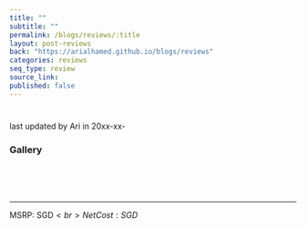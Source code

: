 ```yaml
---
title: ""
subtitle: ""
permalink: /blogs/reviews/:title
layout: post-reviews
back: "https://arialhamed.github.io/blogs/reviews"
categories: reviews
seq_type: review
source_link: 
published: false
---
```


#

<span class="timestamp">last updated by Ari in 20xx-xx-</span>



### Gallery

<br><br><br><hr>
MSRP: SGD$<br>
Net Cost: SGD$